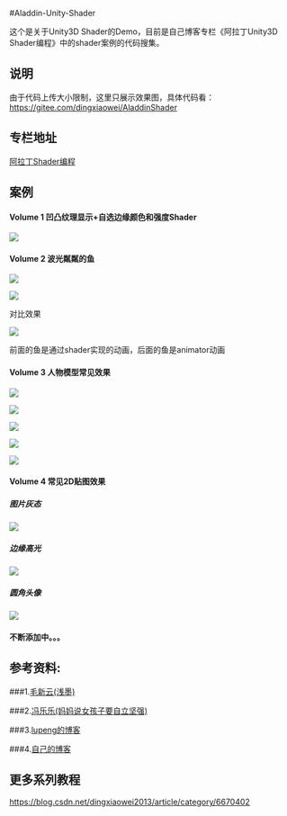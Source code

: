 #Aladdin-Unity-Shader

这个是关于Unity3D Shader的Demo，目前是自己博客专栏《阿拉丁Unity3D Shader编程》中的shader案例的代码搜集。

## 说明
由于代码上传大小限制，这里只展示效果图，具体代码看：https://gitee.com/dingxiaowei/AladdinShader

## 专栏地址

[阿拉丁Shader编程](https://aladdin.blog.csdn.net/article/category/6670402)

## 案例

#### Volume 1 凹凸纹理显示+自选边缘颜色和强度Shader

![](Effects/Volume1/1.png)

#### Volume 2 波光粼粼的鱼

![](Effects/Volume2/1.gif)

![](Effects/Volume2/2.gif)

对比效果

![](Effects/Volume2/3.gif)

前面的鱼是通过shader实现的动画，后面的鱼是animator动画

#### Volume 3 人物模型常见效果

![](Effects/Volume3/1.gif)

![](Effects/Volume3/2.gif)

![](Effects/Volume3/3.gif)

![](Effects/Volume3/41.png)

![](Effects/Volume3/5.gif)

#### Volume 4 常见2D贴图效果

##### 图片灰态
![](Effects/Volume4/dark.gif)

##### 边缘高光
![](Effects/Volume4/outline.gif)


##### 圆角头像

![](Effects/Volume4/round.gif)

#### 不断添加中。。。

## 参考资料:

###1.[毛新云(浅墨)](http://blog.csdn.net/zhmxy555/article/category/2681301)

###2.[冯乐乐(妈妈说女孩子要自立坚强)](http://blog.csdn.net/candycat1992/article/category/1782159)

###3.[lupeng的博客](http://blog.csdn.net/u011047171)

###4.[自己的博客](https://aladdin.blog.csdn.net/article/category/6670402)

## 更多系列教程
https://blog.csdn.net/dingxiaowei2013/article/category/6670402
